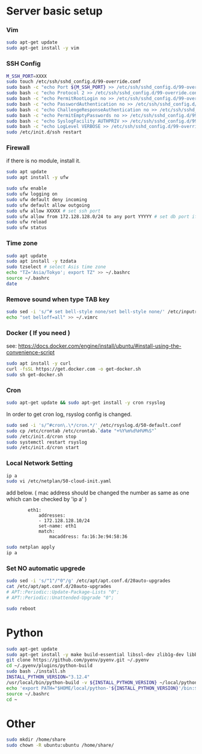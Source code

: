 # Server basic setup

### Vim

```bash
sudo apt-get update
sudo apt-get install -y vim
```

### SSH Config

```bash
M_SSH_PORT=XXXX
sudo touch /etc/ssh/sshd_config.d/99-override.conf
sudo bash -c "echo Port ${M_SSH_PORT} >> /etc/ssh/sshd_config.d/99-override.conf"
sudo bash -c "echo Protocol 2 >> /etc/ssh/sshd_config.d/99-override.conf"
sudo bash -c "echo PermitRootLogin no >> /etc/ssh/sshd_config.d/99-override.conf"
sudo bash -c "echo PasswordAuthentication no >> /etc/ssh/sshd_config.d/99-override.conf"
sudo bash -c "echo ChallengeResponseAuthentication no >> /etc/ssh/sshd_config.d/99-override.conf"
sudo bash -c "echo PermitEmptyPasswords no >> /etc/ssh/sshd_config.d/99-override.conf"
sudo bash -c "echo SyslogFacility AUTHPRIV >> /etc/ssh/sshd_config.d/99-override.conf"
sudo bash -c "echo LogLevel VERBOSE >> /etc/ssh/sshd_config.d/99-override.conf"
sudo /etc/init.d/ssh restart
```

### Firewall

if there is no module, install it.

```bash
sudo apt update
sudo apt install -y ufw
```

```bash
sudo ufw enable
sudo ufw logging on
sudo ufw default deny incoming
sudo ufw default allow outgoing
sudo ufw allow XXXXX # set ssh port
sudo ufw allow from 172.128.128.0/24 to any port YYYYY # set db port if you need
sudo ufw reload
sudo ufw status
```

### Time zone

```bash
sudo apt update
sudo apt install -y tzdata
sudo tzselect # select Asis time zone
echo "TZ='Asia/Tokyo'; export TZ" >> ~/.bashrc
source ~/.bashrc
date
```

### Remove sound when type TAB key

```bash
sudo sed -i 's/^# set bell-style none/set bell-style none/' /etc/inputrc
echo "set belloff=all" >> ~/.vimrc
```

### Docker ( If you need )

see: https://docs.docker.com/engine/install/ubuntu/#install-using-the-convenience-script

```bash
sudo apt install -y curl
curl -fsSL https://get.docker.com -o get-docker.sh
sudo sh get-docker.sh
```

### Cron

```bash
sudo apt-get update && sudo apt-get install -y cron rsyslog
```

In order to get cron log, rsyslog config is changed.

```bash
sudo sed -i 's/^#cron\.\*/cron.*/' /etc/rsyslog.d/50-default.conf
sudo cp /etc/crontab /etc/crontab.`date "+%Y%m%d%H%M%S"`
sudo /etc/init.d/cron stop
sudo systemctl restart rsyslog
sudo /etc/init.d/cron start
```

### Local Network Setting

```bash
ip a
sudo vi /etc/netplan/50-cloud-init.yaml
```

add below. ( mac address should be changed the number as same as one which can be checked by 'ip a' )

```
        eth1:
            addresses:
            - 172.128.128.10/24
            set-name: eth1
            match:
                macaddress: fa:16:3e:94:58:36
```

```bash
sudo netplan apply
ip a
```

### Set NO automatic upgrede

```bash
sudo sed -i 's/"1"/"0"/g' /etc/apt/apt.conf.d/20auto-upgrades
cat /etc/apt/apt.conf.d/20auto-upgrades
# APT::Periodic::Update-Package-Lists "0";
# APT::Periodic::Unattended-Upgrade "0";
```

```bash
sudo reboot
```

# Python

```bash
sudo apt-get update
sudo apt-get install -y make build-essential libssl-dev zlib1g-dev libbz2-dev libreadline-dev libsqlite3-dev wget curl llvm libncurses5-dev libncursesw5-dev xz-utils tk-dev libffi-dev liblzma-dev git iputils-ping net-tools vim cron rsyslog
git clone https://github.com/pyenv/pyenv.git ~/.pyenv
cd ~/.pyenv/plugins/python-build
sudo bash ./install.sh
INSTALL_PYTHON_VERSION="3.12.4"
/usr/local/bin/python-build -v ${INSTALL_PYTHON_VERSION} ~/local/python-${INSTALL_PYTHON_VERSION}
echo 'export PATH="$HOME/local/python-'${INSTALL_PYTHON_VERSION}'/bin:$PATH"' >> ~/.bashrc
source ~/.bashrc
cd ~
```

# Other

```bash
sudo mkdir /home/share
sudo chown -R ubuntu:ubuntu /home/share/
```
